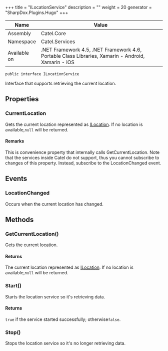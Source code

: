 

+++
title = "ILocationService" 
description = ""
weight = 20
generator = "SharpDox.Plugins.Hugo"
+++

Name|Value
---|---
Assembly|Catel.Core
Namespace|Catel.Services
Available on|.NET Framework 4.5, .NET Framework 4.6, Portable Class Libraries, Xamarin - Android, Xamarin - iOS

```
public interface ILocationService
```

Interface that supports retrieving the current location.

## Properties

### CurrentLocation

Gets the current location represented as [ILocation](#). If no location is available,`null` will be returned.

#### Remarks

This is convenience property that internally calls GetCurrentLocation. Note that the services inside Catel do not support, thus you cannot subscribe to changes of this property. Instead, subscribe to the LocationChanged event.

## Events

### LocationChanged

Occurs when the current location has changed.

## Methods

### GetCurrentLocation()

Gets the current location.

#### Returns

The current location represented as [ILocation](#). If no location is available,`null` will be returned.

### Start()

Starts the location service so it's retrieving data.

#### Returns

`true` if the service started successfully; otherwise`false`.

### Stop()

Stops the location service so it's no longer retrieving data.


